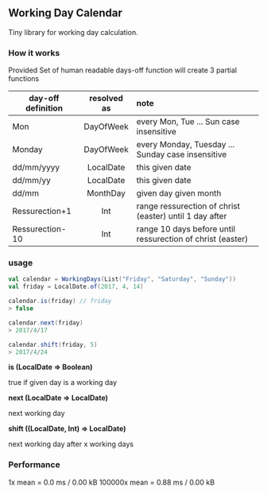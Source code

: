 ## Working Day Calendar

Tiny library for working day calculation.

### How it works

Provided Set of human readable days-off function will create 3 partial functions

| day-off definition | resolved as | note                                                       |
| ------------------ |:-----------:|:-----------------------------------------------------------|
| Mon                | DayOfWeek   | every Mon, Tue ... Sun case insensitive                    |
| Monday             | DayOfWeek   | every Monday, Tuesday ... Sunday case insensitive          |
| dd/mm/yyyy         | LocalDate   | this given date                                            |
| dd/mm/yy           | LocalDate   | this given date                                            |
| dd/mm              | MonthDay    | given day given month                                      |
| Ressurection+1     | Int         | range ressurection of christ (easter) until 1 day after    |
| Ressurection-10    | Int         | range 10 days before until ressurection of christ (easter) |

### usage

```scala
val calendar = WorkingDays(List("Friday", "Saturday", "Sunday"))
val friday = LocalDate.of(2017, 4, 14)

calendar.is(friday)	// friday
> false

calendar.next(friday)
> 2017/4/17

calendar.shift(friday, 5)
> 2017/4/24
````

**is (LocalDate => Boolean)**

true if given day is a working day

**next (LocalDate => LocalDate)**

next working day

**shift ((LocalDate, Int) => LocalDate)**

next working day after x working days

### Performance

1x mean = 0.0 ms / 0.00 kB
100000x mean = 0.88 ms / 0.00 kB
